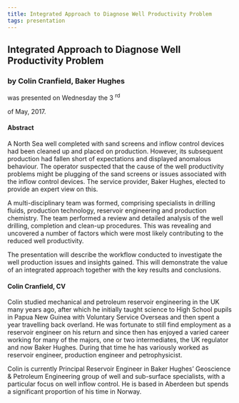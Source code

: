 ```yaml
---
title: Integrated Approach to Diagnose Well Productivity Problem
tags: presentation 
---
```



		
<h2>
Integrated Approach to Diagnose Well Productivity Problem
</h2>

 



		
<h3>
by Colin Cranfield, Baker Hughes
</h3>

 



 
<p>
was presented on Wednesday the 3
<sup>
rd
</sup>

 of May, 2017.
</p>

	



<h4>
Abstract
</h4>



      
<p>
A North Sea well completed with sand screens and inflow control devices had been cleaned up and placed on production. However, its subsequent production had fallen short of expectations and displayed anomalous behaviour. The operator suspected that the cause of the well productivity problems might be plugging of the sand screens or issues associated with the inflow control devices. The service provider, Baker Hughes, elected to provide an expert view on this. 
</p>



      
<p>
A multi-disciplinary team was formed, comprising specialists in drilling fluids, production technology, reservoir engineering and production chemistry. The team performed a review and detailed analysis of the well drilling, completion and clean-up procedures. This was revealing and uncovered a number of factors which were most likely contributing to the reduced well productivity.
</p>



      
<p>
The presentation will describe the workflow conducted to investigate the well production issues and insights gained. This will demonstrate the value of an integrated approach together with the key results and conclusions.

      
</p>



   

<h4>
Colin Cranfield, CV
</h4>



 
<p>
Colin studied mechanical and petroleum reservoir engineering in the UK many years ago, after which he initially taught science to High School pupils in Papua New Guinea with Voluntary Service Overseas and then spent a year travelling back overland. He was fortunate to still find employment as a reservoir engineer on his return and since then has enjoyed a varied career working for many of the majors, one or two intermediates, the UK regulator and now Baker Hughes. During that time he has variously worked as reservoir engineer, production engineer and petrophysicist.
</p>



      
<p>
Colin is currently Principal Reservoir Engineer in Baker Hughes’ Geoscience & Petroleum Engineering group of well and sub-surface specialists, with a particular focus on well inflow control. He is based in Aberdeen but spends a significant proportion of his time in Norway.

</p>

     


